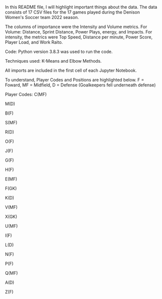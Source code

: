 In this README file, I will highlight important things about the data. The data consists of 17 CSV files for the 17 games played during the Denison Women's Soccer team 2022 season. 

The columns of importance were the Intensity and Volume metrics. For Volume: Distance, Sprint Distance, Power Plays, energy, and Impacts. For intensity, the metrics were Top Speed, Distance per minute, Power Score, Player Load, and Work Raito.

Code: Python version 3.8.3 was used to run the code.

Techniques used: K-Means and Elbow Methods.

All imports are included in the first cell of each Jupyter Notebook.

To understand, Player Codes and Positions are highlighted below. F = Foward, MF = Midfield, D = Defense (Goalkeepers fell underneath defense)

Player Codes:
C(MF)

M(D)

B(F)

S(MF)

R(D)

O(F)

J(F)

G(F)

H(F)

E(MF)

F(GK)

K(D)

V(MF)

X(GK)

U(MF)

I(F)

L(D)

N(F)

P(F)

Q(MF)

A(D)

Z(F)


